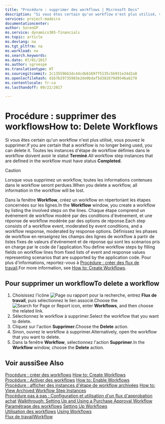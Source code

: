 ```yaml
---
title: "Procédure : supprimer des workflows | Microsoft Docs"
description: "Si vous êtes certain qu'un workflow n'est plus utilisé, vous pouvez le supprimer. Toutes les instances d'étape définies dans le flux de travail doivent avoir l'état **Terminé**."
services: project-madeira
documentationcenter: 
author: SorenGP
ms.service: dynamics365-financials
ms.topic: article
ms.devlang: na
ms.tgt_pltfrm: na
ms.workload: na
ms.search.keywords: 
ms.date: 07/01/2017
ms.author: sgroespe
ms.translationtype: HT
ms.sourcegitcommit: 2c13559bb3dc44cdb61697f5135c5b931e34d2a8
ms.openlocfilehash: d1b7b29735983e2de0bdaf5d382679d9546a6278
ms.contentlocale: fr-ca
ms.lasthandoff: 09/22/2017

---
```

# <a name="how-to-delete-workflows"></a><span data-ttu-id="7057c-104">Procédure : supprimer des workflows</span><span class="sxs-lookup"><span data-stu-id="7057c-104">How to: Delete Workflows</span></span>
<span data-ttu-id="7057c-105">Si vous êtes certain qu'un workflow n'est plus utilisé, vous pouvez le supprimer.</span><span class="sxs-lookup"><span data-stu-id="7057c-105">If you are certain that a workflow is no longer being used, you can delete it.</span></span> <span data-ttu-id="7057c-106">Toutes les instances d'étape de workflow définies dans le workflow doivent avoir le statut **Terminé**.</span><span class="sxs-lookup"><span data-stu-id="7057c-106">All workflow step instances that are defined in the workflow must have status **Completed**.</span></span>  

> [!CAUTION]  
>  <span data-ttu-id="7057c-107">Lorsque vous supprimez un workflow, toutes les informations contenues dans le workflow seront perdues.</span><span class="sxs-lookup"><span data-stu-id="7057c-107">When you delete a workflow, all information in the workflow will be lost.</span></span>  

 <span data-ttu-id="7057c-108">Dans la fenêtre **Workflow**, créez un workflow en répertoriant les étapes concernées sur les lignes.</span><span class="sxs-lookup"><span data-stu-id="7057c-108">In the **Workflow** window, you create a workflow by listing the involved steps on the lines.</span></span> <span data-ttu-id="7057c-109">Chaque étape comprend un événement de workflow modéré par des conditions d'événement, et une réponse de workflow modérée par des options de réponse.</span><span class="sxs-lookup"><span data-stu-id="7057c-109">Each step consists of a workflow event, moderated by event conditions, and a workflow response, moderated by response options.</span></span> <span data-ttu-id="7057c-110">Définissez les phases de workflow en renseignez les champs des lignes de workflow à partir de listes fixes de valeurs d'événement et de réponse qui sont les scénarios pris en charge par le code de l'application.</span><span class="sxs-lookup"><span data-stu-id="7057c-110">You define workflow steps by filling fields on workflow lines from fixed lists of event and response values representing scenarios that are supported by the application code.</span></span> <span data-ttu-id="7057c-111">Pour plus d'informations, reportez\-vous à [Procédure : créer des flux de travail](across-how-to-create-workflows.md).</span><span class="sxs-lookup"><span data-stu-id="7057c-111">For more information, see [How to: Create Workflows](across-how-to-create-workflows.md).</span></span>  

## <a name="to-delete-a-workflow"></a><span data-ttu-id="7057c-112">Pour supprimer un workflow</span><span class="sxs-lookup"><span data-stu-id="7057c-112">To delete a workflow</span></span>  
1.  <span data-ttu-id="7057c-113">Choisissez l'icône ![Page ou rapport pour la recherche](media/ui-search/search_small.png "icône Page ou rapport pour la recherche"), entrez **Flux de travail**, puis sélectionnez le lien associé.</span><span class="sxs-lookup"><span data-stu-id="7057c-113">Choose the ![Search for Page or Report](media/ui-search/search_small.png "Search for Page or Report icon") icon, enter **Workflows**, and then choose the related link.</span></span>  
2.  <span data-ttu-id="7057c-114">Sélectionnez le workflow à supprimer.</span><span class="sxs-lookup"><span data-stu-id="7057c-114">Select the workflow that you want to delete.</span></span>  
3.  <span data-ttu-id="7057c-115">Cliquez sur l'action **Supprimer**.</span><span class="sxs-lookup"><span data-stu-id="7057c-115">Choose the **Delete** action.</span></span>  
4.  <span data-ttu-id="7057c-116">Sinon, ouvrez le workflow à supprimer.</span><span class="sxs-lookup"><span data-stu-id="7057c-116">Alternatively, open the workflow that you want to delete.</span></span>  
5.  <span data-ttu-id="7057c-117">Dans la fenêtre **Workflow**, sélectionnez l'action **Supprimer**.</span><span class="sxs-lookup"><span data-stu-id="7057c-117">In the **Workflow** window, choose the **Delete** action.</span></span>  

## <a name="see-also"></a><span data-ttu-id="7057c-118">Voir aussi</span><span class="sxs-lookup"><span data-stu-id="7057c-118">See Also</span></span>  
 <span data-ttu-id="7057c-119">[Procédure : créer des workflows](across-how-to-create-workflows.md) </span><span class="sxs-lookup"><span data-stu-id="7057c-119">[How to: Create Workflows](across-how-to-create-workflows.md) </span></span>  
 <span data-ttu-id="7057c-120">[Procédure : Activer des workflows](across-how-to-enable-workflows.md) </span><span class="sxs-lookup"><span data-stu-id="7057c-120">[How to: Enable Workflows](across-how-to-enable-workflows.md) </span></span>  
 <span data-ttu-id="7057c-121">[Procédure : afficher des instances d'étape de workflow archivées](across-how-to-view-archived-workflow-step-instances.md) </span><span class="sxs-lookup"><span data-stu-id="7057c-121">[How to: View Archived Workflow Step Instances](across-how-to-view-archived-workflow-step-instances.md) </span></span>  
 <span data-ttu-id="7057c-122">[Procédure pas à pas : Configuration et utilisation d'un flux d'approbation achat](walkthrough-setting-up-and-using-a-purchase-approval-workflow.md) </span><span class="sxs-lookup"><span data-stu-id="7057c-122">[Walkthrough: Setting Up and Using a Purchase Approval Workflow](walkthrough-setting-up-and-using-a-purchase-approval-workflow.md) </span></span>  
 <span data-ttu-id="7057c-123">[Paramétrage des workflows](across-set-up-workflows.md) </span><span class="sxs-lookup"><span data-stu-id="7057c-123">[Setting Up Workflows](across-set-up-workflows.md) </span></span>  
 <span data-ttu-id="7057c-124">[Utilisation des workflows](across-use-workflows.md) </span><span class="sxs-lookup"><span data-stu-id="7057c-124">[Using Workflows](across-use-workflows.md) </span></span>  
 [<span data-ttu-id="7057c-125">Flux de travail</span><span class="sxs-lookup"><span data-stu-id="7057c-125">Workflow</span></span>](across-workflow.md)   

